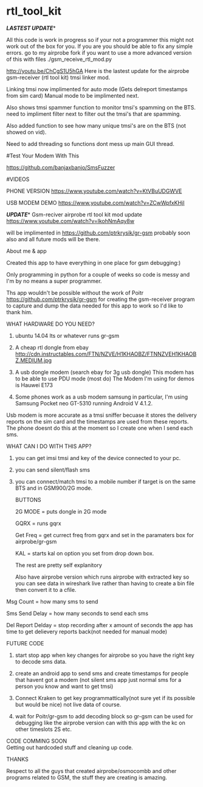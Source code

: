 # rtl_tool_kit

*****LASTEST UPDATE******

All this code is work in progress so if your not a programmer this might not work out of the box for you. If you are you should be able to fix any simple errors.
 go to my airprobe fork if you want to use a more advanced version of this with files ./gsm_receive_rtl_mod.py

http://youtu.be/ChCgS1U5hGA
Here is the lastest update for the airprobe gsm-receiver (rtl tool kit) tmsi linker mod.

Linking tmsi now implimented for auto mode (Gets delreport timestamps from sim card)
Manual mode to be implimented next.

Also shows tmsi spammer function to monitor tmsi's spamming on the BTS. 
need to impliment filter next to filter out the tmsi's that are spamming.

Also added function to see how many unique tmsi's are on the BTS (not showed on vid).

Need to add threading so functions dont mess up main GUI thread.




#Test Your Modem With This

https://github.com/banjaxbanjo/SmsFuzzer

#VIDEOS

PHONE VERSION https://www.youtube.com/watch?v=KtVBuUDGWVE

USB MODEM DEMO https://www.youtube.com/watch?v=ZCwWpfxKHjI

*****UPDATE******
Gsm-reciver airprobe rtl tool kit mod update https://www.youtube.com/watch?v=lkohNmAqy8w

will be implimented in https://github.com/ptrkrysik/gr-gsm probably soon also and all future mods will be there.


About me & app

Created this app to have everything in one place for gsm debugging:)

Only programming in python for a couple of weeks so code is messy and I'm by no means a super programmer.

Ths app wouldn't be possible without the work of Poitr https://github.com/ptrkrysik/gr-gsm for creating the gsm-receiver program to capture and dump the data needed for this app to work so I'd like to thank him.

WHAT HARDWARE DO YOU NEED?

1. ubuntu 14.04 lts or whatever runs gr-gsm

2. A cheap rtl dongle from ebay http://cdn.instructables.com/FTN/NZVE/H1KHAOBZ/FTNNZVEH1KHAOBZ.MEDIUM.jpg

3. A usb dongle modem (search ebay for 3g usb dongle) This modem has to be able to use PDU mode (most do) The Modem I'm using for demos is Hauwei E173
4. Some phones work as a usb modem samsung in particular, I'm using Samsung Pocket neo GT-5310 running Android V 4.1.2.

Usb modem is more accurate as a tmsi sniffer becuase it stores the delivery reports on the sim card and the timestamps are used from these reports. The phone doesnt do this at the moment so I create one when I send each sms.

WHAT CAN I DO WITH THIS APP?

1. you can get imsi tmsi and key of the device connected to your pc.

2. you can send silent/flash sms

3. you can connect/match tmsi to a mobile number if target is on the same BTS and in GSM900/2G mode.

    BUTTONS
    
    2G MODE = puts dongle in 2G mode
    
    GQRX = runs gqrx
    
    Get Freq = get currect freq from gqrx and set in the paramaters box for airprobe/gr-gsm
    
    KAL = starts kal on option you set from drop down box.
    
    The rest are pretty self explanitory
    
    Also have airprobe version which runs airprobe with extracted key so you can see data in wireshark live rather than     having to create a bin file then convert it to a cfile.
    
Msg Count = how many sms to send

Sms Send Delay = how many seconds to send each sms

Del Report Delday = stop recording after x amount of seconds the app has time to get delievery reports back(not needed for manual mode)

FUTURE CODE

1. start stop app when key changes for airprobe so you have the right key to decode sms data.

2. create an android app to send sms and create timestamps for people that havent got a modem (not silent sms app just normal sms for a person you know and want to get tmsi)

3. Connect Kraken to get key programmattically(not sure yet if its possible but would be nice) not live data of course.

4. wait for Poitr/gr-gsm to add decoding block so gr-gsm can be used for debugging like the airprobe version can with this app with the kc on other timeslots 2S etc.

CODE COMMING SOON     
Getting out hardcoded stuff and cleaning up code.

THANKS

Respect to all the guys that created airprobe/osmocombb and other programs related to GSM, the stuff they are creating is amazing.
